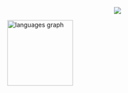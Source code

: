 
<div align="flex flex-row center">
  <p align="center">
  <a href="https://skillicons.dev">
    <img src="https://skillicons.dev/icons?i=javascript,typescript,react,tailwindcss,nodejs" />
  </a>
</p>
  
  <img src="https://github-readme-stats.vercel.app/api/top-langs?username=ggiordani95&locale=en&hide_title=false&layout=compact&card_width=320&langs_count=5&theme=rose_pine&hide_border=false" height="150" alt="languages graph"  />
  

</div>

###








